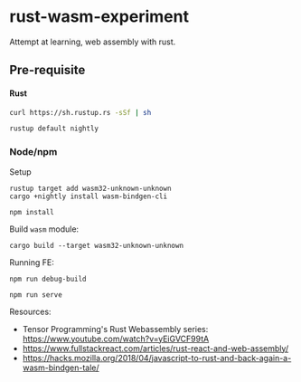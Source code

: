 # rust-wasm-experiment
Attempt at learning, web assembly with rust. 


## Pre-requisite

#### Rust

```bash
curl https://sh.rustup.rs -sSf | sh

rustup default nightly
```

### Node/npm



Setup
```
rustup target add wasm32-unknown-unknown
cargo +nightly install wasm-bindgen-cli
```

```
npm install
```


Build `wasm` module:

```
cargo build --target wasm32-unknown-unknown
```

Running FE:

```
npm run debug-build

npm run serve
```


Resources:

- Tensor Programming's Rust Webassembly series: https://www.youtube.com/watch?v=yEiGVCF99tA
- https://www.fullstackreact.com/articles/rust-react-and-web-assembly/
- https://hacks.mozilla.org/2018/04/javascript-to-rust-and-back-again-a-wasm-bindgen-tale/
